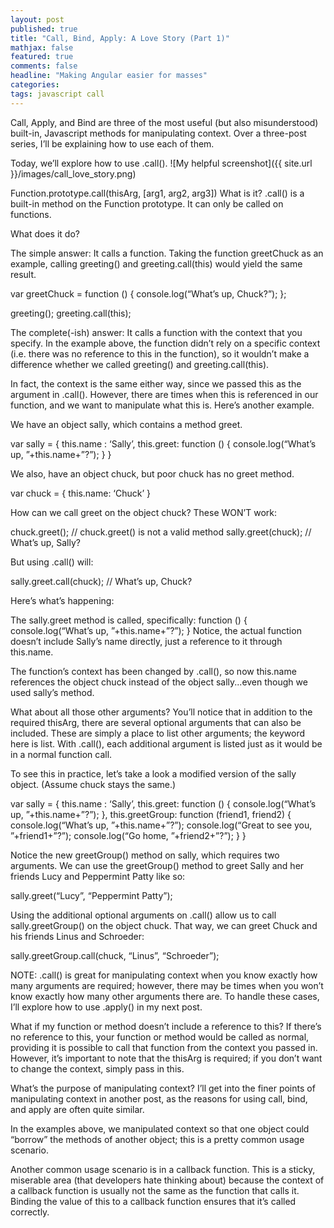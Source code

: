 ```yaml
---
layout: post
published: true
title: "Call, Bind, Apply: A Love Story (Part 1)"
mathjax: false
featured: true
comments: false
headline: "Making Angular easier for masses"
categories: 
tags: javascript call
---
```

Call, Apply, and Bind are three of the most useful (but also misunderstood) built-in, Javascript methods for manipulating context. Over a three-post series, I’ll be explaining how to use each of them. 

Today, we’ll explore how to use .call().
![My helpful screenshot]({{ site.url }}/images/call_love_story.png)

Function.prototype.call(thisArg, [arg1, arg2, arg3])
What is it? 
.call() is a built-in method on the Function prototype. It can only be called on functions.

What does it do?

The simple answer: It calls a function. Taking the function greetChuck as an example, calling greeting() and greeting.call(this) would yield the same result.

var greetChuck = function () {
console.log(“What’s up, Chuck?”);
};

greeting();
greeting.call(this);

The complete(-ish) answer: It calls a function with the context that you specify. In the example above, the function didn’t rely on a specific context (i.e. there was no reference to this in the function), so it wouldn’t make a difference whether we called greeting() and greeting.call(this). 

In fact, the context is the same either way, since we passed this as the argument in .call(). However, there are times when this is referenced in our function, and we want to manipulate what this is. Here’s another example.

We have an object sally, which contains a method greet. 

var sally = {
this.name : ‘Sally’,
this.greet: function () {
console.log(“What’s up, ”+this.name+”?”);
}
}

We also, have an object chuck, but poor chuck has no greet method. 

var chuck = {
this.name: ‘Chuck’
}

How can we call greet on the object chuck? These WON’T work:

chuck.greet(); // chuck.greet() is not a valid method
sally.greet(chuck); // What’s up, Sally?

But using .call() will:

sally.greet.call(chuck); // What’s up, Chuck?

Here’s what’s happening:

The sally.greet method is called, specifically:
function () {
console.log(“What’s up, ”+this.name+”?”);
}
Notice, the actual function doesn’t include Sally’s name directly, just a reference to it through this.name.


The function’s context has been changed by .call(), so now this.name references the object chuck instead of the object sally...even though we used sally’s method.

What about all those other arguments?
You’ll notice that in addition to the required thisArg, there are several optional arguments that can also be included. These are simply a place to list other arguments; the keyword here is list. With .call(), each additional argument is listed just as it would be in a normal function call.

To see this in practice, let’s take a look a modified version of the sally object. (Assume chuck stays the same.)

var sally = {
this.name : ‘Sally’,
this.greet: function () {
console.log(“What’s up, ”+this.name+”?”);
},
this.greetGroup: function (friend1, friend2) {
console.log(“What’s up, ”+this.name+”?”);
console.log(“Great to see you, ”+friend1+”?”);
console.log(“Go home, ”+friend2+”?”);
}
}

Notice the new greetGroup() method on sally, which requires two arguments. We can use the greetGroup() method to greet Sally and her friends Lucy and Peppermint Patty like so:

sally.greet(“Lucy”, “Peppermint Patty”);

Using the additional optional arguments on .call() allow us to call sally.greetGroup() on the object chuck. That way, we can greet Chuck and his friends Linus and Schroeder:

sally.greetGroup.call(chuck, “Linus”, “Schroeder”);

NOTE: .call() is great for manipulating context when you know exactly how many arguments are required; however, there may be times when you won’t know exactly how many other arguments there are. To handle these cases, I’ll explore how to use .apply() in my next post.

What if my function or method doesn’t include a reference to this?
If there’s no reference to this, your function or method would be called as normal, providing it is possible to call that function from the context you passed in. However, it’s important to note that the thisArg is required; if you don’t want to change the context, simply pass in this.

What’s the purpose of manipulating context? 
I’ll get into the finer points of manipulating context in another post, as the reasons for using call, bind, and apply are often quite similar. 

In the examples above, we manipulated context so that one object could “borrow” the methods of another object; this is a pretty common usage scenario. 

Another common usage scenario is in a callback function. This is a sticky, miserable area (that developers hate thinking about) because the context of a callback function is usually not the same as the function that calls it. Binding the value of this to a callback function ensures that it’s called correctly.